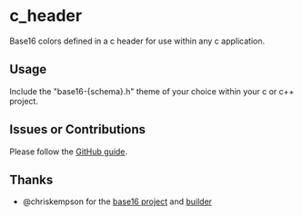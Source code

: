 c_header
============

Base16 colors defined in a c header for use within any c application.


Usage
------------

Include the "base16-{schema}.h" theme of your choice within your c or c++
project.


Issues or Contributions
-----------------------

Please follow the [GitHub guide](https://guides.github.com/activities/contributing-to-open-source/).


Thanks
------

- @chriskempson for the [base16 project](https://github.com/chriskempson/base16)
  and [builder](https://github.com/chriskempson/base16-builder-php)
